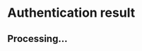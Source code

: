 # Authentication result

<h2 id="auth-status">Processing...</h2>
<p id="auth-message" class="info-box"></p>

<script>
    function getQueryParams() {
        const params = new URLSearchParams(window.location.search);
        return {
            status: params.get("status"),
            reason: params.get("reason")
        };
    }

    function displayMessage() {
        const { status, reason } = getQueryParams();
        const statusElement = document.getElementById("auth-status");
        const messageElement = document.getElementById("auth-message");

        const faqLink = '<a href="faq" target="_blank">FAQ</a>';
        const supportLink = '<a href="https://discord.gg/VrrAEV4j4b" target="_blank">Discord</a>';
        const authFiles = '<code class="language-plaintext highlighter-rouge">%localappdata%\\ikt\\License</code>'

        let statusText = "Processing...";
        let boxClass = "";
        let message = "";

        if (status === "success") {
            statusText = "Authentication succeeded!";
            boxClass = "success";
            message = "Your license is being generated. You may close this page.";
        }
        else {
            statusText = "Authentication failed";
            boxClass = "failed";

            let reasonText;
            switch (reason) {
                case "authorization":
                    reasonText = "Authorization failed.<br>"+
                    "The application was not authorized and could not retrieve user details from Patreon.";
                    break;
                case "authentication":
                    reasonText = "Authentication failed.<br>"+
                    "The application could not retrieve the required user details from Patreon.";
                    break;
                case "not-eligible":
                    reasonText = "Unfortunately, you do not seem eligible at this time.<br>"+
                    "Please ensure you have an active pledge on Patreon.";
                    break;
                default:
                    statusText = "Invalid status";
                    reasonText = "No or unrecognized status code.";
                    break;
            }

            message = `
                ${reasonText}<br><br>
                Please check the ${faqLink} for tips and information.<br>
                Need help? Reach out on ${supportLink}.<br>
                Please include files from ${authFiles}.
            `;
        }

        statusElement.textContent = statusText;
        statusElement.className = boxClass;
        messageElement.className = `info-box ${boxClass}`;
        messageElement.innerHTML = message;
    }

    displayMessage();
</script>

<style>
    .success {
        color: green;
    }
    .failed {
        color: red;
    }
    .info-box {
        margin-top: 20px;
        padding: 15px;
        border-radius: 8px;
        display: inline-block;
    }
    .info-box.failed {
        background-color: #ffe6e6;
        border: 1px solid red;
    }
    .info-box.success {
        background-color: #e6ffe6;
        border: 1px solid green;
    }
    .info-box a {
        color: blue;
        text-decoration: none;
    }
    .info-box a:hover {
        text-decoration: underline;
    }
</style>

